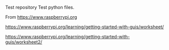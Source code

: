 Test repository
Test python files.

From https://www.raspberrypi.org

https://www.raspberrypi.org/learning/getting-started-with-guis/worksheet/

https://www.raspberrypi.org/learning/getting-started-with-guis/worksheet2/

